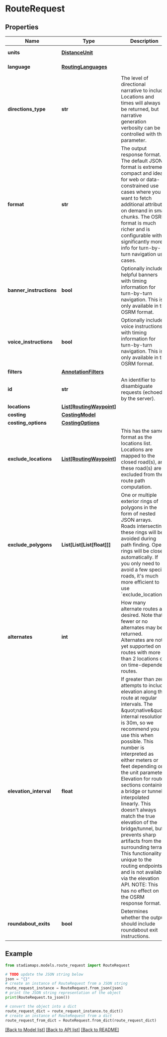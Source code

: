 # RouteRequest


## Properties

Name | Type | Description | Notes
------------ | ------------- | ------------- | -------------
**units** | [**DistanceUnit**](DistanceUnit.md) |  | [optional] [default to DistanceUnit.KM]
**language** | [**RoutingLanguages**](RoutingLanguages.md) |  | [optional] [default to RoutingLanguages.EN_MINUS_US]
**directions_type** | **str** | The level of directional narrative to include. Locations and times will always be returned, but narrative generation verbosity can be controlled with this parameter. | [optional] [default to 'instructions']
**format** | **str** | The output response format. The default JSON format is extremely compact and ideal for web or data-constrained use cases where you want to fetch additional attributes on demand in small chunks. The OSRM format is much richer and is configurable with significantly more info for turn-by-turn navigation use cases. | [optional] 
**banner_instructions** | **bool** | Optionally includes helpful banners with timing information for turn-by-turn navigation. This is only available in the OSRM format. | [optional] 
**voice_instructions** | **bool** | Optionally includes voice instructions with timing information for turn-by-turn navigation. This is only available in the OSRM format. | [optional] 
**filters** | [**AnnotationFilters**](AnnotationFilters.md) |  | [optional] 
**id** | **str** | An identifier to disambiguate requests (echoed by the server). | [optional] 
**locations** | [**List[RoutingWaypoint]**](RoutingWaypoint.md) |  | 
**costing** | [**CostingModel**](CostingModel.md) |  | 
**costing_options** | [**CostingOptions**](CostingOptions.md) |  | [optional] 
**exclude_locations** | [**List[RoutingWaypoint]**](RoutingWaypoint.md) | This has the same format as the locations list. Locations are mapped to the closed road(s), and these road(s) are excluded from the route path computation. | [optional] 
**exclude_polygons** | **List[List[List[float]]]** | One or multiple exterior rings of polygons in the form of nested JSON arrays. Roads intersecting these rings will be avoided during path finding. Open rings will be closed automatically. If you only need to avoid a few specific roads, it&#39;s much more efficient to use &#x60;exclude_locations&#x60;. | [optional] 
**alternates** | **int** | How many alternate routes are desired. Note that fewer or no alternates may be returned. Alternates are not yet supported on routes with more than 2 locations or on time-dependent routes. | [optional] 
**elevation_interval** | **float** | If greater than zero, attempts to include elevation along the route at regular intervals. The \&quot;native\&quot; internal resolution is 30m, so we recommend you use this when possible. This number is interpreted as either meters or feet depending on the unit parameter. Elevation for route sections containing a bridge or tunnel is interpolated linearly. This doesn&#39;t always match the true elevation of the bridge/tunnel, but it prevents sharp artifacts from the surrounding terrain. This functionality is unique to the routing endpoints and is not available via the elevation API. NOTE: This has no effect on the OSRM response format. | [optional] [default to 0.0]
**roundabout_exits** | **bool** | Determines whether the output should include roundabout exit instructions. | [optional] [default to True]

## Example

```python
from stadiamaps.models.route_request import RouteRequest

# TODO update the JSON string below
json = "{}"
# create an instance of RouteRequest from a JSON string
route_request_instance = RouteRequest.from_json(json)
# print the JSON string representation of the object
print(RouteRequest.to_json())

# convert the object into a dict
route_request_dict = route_request_instance.to_dict()
# create an instance of RouteRequest from a dict
route_request_from_dict = RouteRequest.from_dict(route_request_dict)
```
[[Back to Model list]](../README.md#documentation-for-models) [[Back to API list]](../README.md#documentation-for-api-endpoints) [[Back to README]](../README.md)


